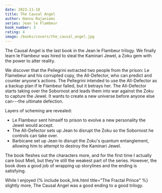 ```yaml
---
date: 2023-11-18
title: The Causal Angel
author: Hannu Rajaniemi
series: Jean le Flambeur
book_number: 3
rating: 4
image: /books/covers/the_causal_angel.jpg
---
```


<span class="book-title">The Causal Angel</span> is the last book in the Jean
le Flambeur trilogy. We finally learn le Flambeur was hired to steal the
Kaminari Jewel, a Zoku gem with the power to alter reality.

We discover that the Pellegrini extracted two people from the prison: Le
Flamebeur and his corrupted copy, the All-Defector, who can predict and
counter anyone's actions. The Pellegrini intended to use the All-Defector as a
backup plan if le Flambeur failed, but it betrays her. The All-Defector starts
taking over the Sobornost and leads them into war against the Zoku to capture
the Jewel. It wants to create a new universe before anyone else can---the
ultimate defection.

Layers of scheming are revealed:

- Le Flambeur sent himself to prison to evolve a new personality the Jewel
  would accept.
- The All-Defector sets up Jean to disrupt the Zoku so the Sobornost he
  controls can take over.
- Barbicane set up Jean to disrupt the Zoku's quantum entanglement, allowing
  him to attempt to destroy the Kaminari Jewel.

The book fleshes out the characters more, and for the first time I actually
care bout Mieli, but they're still the weakest part of the series. However,
the book does a good job of wrapping up storylines and the ending is
satisfying.

While I enjoyed {% include book_link.html title="The Fractal Prince" %}
slightly more, <span class="book-title">The Causal Angel</span> was a good
ending to a good trilogy.
